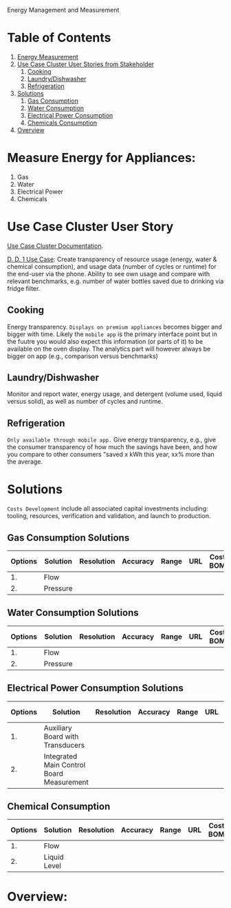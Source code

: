Energy Management and Measurement

# Table of Contents
1. [Energy Measurement](#measure-energy-for-appliances)
1. [Use Case Cluster User Stories from Stakeholder](#use-case-cluster-user-story)
    1. [Cooking](#cooking)
    1. [Laundry/Dishwasher](#laundrydishwasher)
    1. [Refrigeration](#refrigeration)
1. [Solutions](#solutions)
   1. [Gas Consumption](#gas-consumption-solutions)
   1. [Water Consumption](#water-consumption-solutions)
   1. [Electrical Power Consumption](#electrical-power-consumption-solutions)
   1. [Chemicals Consumption](#chemical-consumption)
1. [Overview](#overview)

# Measure Energy for Appliances:
1. Gas
1. Water
1. Electrical Power
1. Chemicals

# Use Case Cluster User Story
[Use Case Cluster Documentation](https://electrolux.sharepoint.com/:x:/r/sites/Kattegattproject-FunctionalRequirementstream/Shared%20Documents/Functional%20Requirement%20stream/02%20Working%20folders/01%20Requirement%20excel%20%26%20clusters/Functional%20Requirements%20Excel%20-%20Master.xlsx?d=wa6edcdd1b33d43edaae3b1cd960387d3&csf=1&web=1&e=bJ7kh0&nav=MTVfe0Y5ODc1QzIwLTE5OEUtNEJFRi05QkM1LTA0QjMzQkVGOTVGMX0).

[D. D. 1 Use Case](https://electrolux.sharepoint.com/:x:/r/sites/Kattegattproject-FunctionalRequirementstream/Shared%20Documents/Functional%20Requirement%20stream/02%20Working%20folders/01%20Requirement%20excel%20%26%20clusters/Functional%20Requirements%20Excel%20-%20Master.xlsx?d=wa6edcdd1b33d43edaae3b1cd960387d3&csf=1&web=1&e=jhJjM5&nav=MTJfRTIzX3tGOTg3NUMyMC0xOThFLTRCRUYtOUJDNS0wNEIzM0JFRjk1RjF9):  Create  transparency of resource usage (energy, water & chemical consumption), and usage data (number of cycles or runtime) for the end-user via the phone. Ability to see own usage and compare with relevant benchmarks, e.g. number of water bottles saved due to drinking via fridge filter. 
## Cooking
Energy transparency. `Displays on premium appliances` becomes bigger and bigger with time. Likely the `mobile app` is the primary interface point but in the fuutre you would also expect this information (or parts of it) to be available on the oven display. The analytics part will however always be bigger on app (e.g., comparison versus benchmarks)

## Laundry/Dishwasher
Monitor and report water, energy usage, and detergent (volume used, liquid versus solid), as well as number of cycles and runtime.

## Refrigeration
`Only available through mobile app.` Give energy transparency, e.g.,  give the consumer transparency of how much the savings have been, and how you compare to other consumers "saved x kWh this year, xx% more than the average.

# Solutions
`Costs Development` include all associated capital investments including: tooling, resources, verification and validation, and launch to production.

## Gas Consumption Solutions
|Options|Solution|Resolution|Accuracy|Range|URL|Cost BOM|Costs Development|
|----|-----|-----|-----|-----|-----|-----|----|
|1.|Flow|||||||
|2.|Pressure|||||||

## Water Consumption Solutions
|Options|Solution|Resolution|Accuracy|Range|URL|Cost BOM|Costs Development|
|----|-----|-----|-----|-----|-----|-----|----|
|1.|Flow|||||||
|2.|Pressure|||||||

## Electrical Power Consumption Solutions
|Options|Solution|Resolution|Accuracy|Range|URL|Cost BOM|Costs Development|
|----|-----|-----|-----|-----|-----|-----|----|
|1.|Auxiliary Board with Transducers|||||||
|2.|Integrated Main Control Board Measurement|||||||

## Chemical Consumption
|Options|Solution|Resolution|Accuracy|Range|URL|Cost BOM|Costs Development|
|----|-----|-----|-----|-----|-----|-----|----|
|1.|Flow|||||||
|2.|Liquid Level|||||||

# Overview: